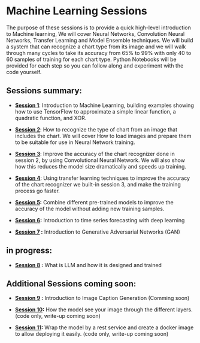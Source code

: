 # Machine Learning Sessions

The purpose of these sessions is to provide a quick high-level introduction to Machine learning, We will cover Neural Networks, Convolution Neural Networks, Transfer Learning and Model Ensemble techniques. We will build a system that can recognize a chart type from its image and we will walk through many cycles to take its accuracy from 65% to 99% with only 40 to 60 samples of training for each chart type. Python Notebooks will be provided for each step so you can follow along and experiment with the code yourself.

## Sessions summary:

* **[Session 1](https://github.com/mohmiim/MLIntroduction/tree/master/session-1/README.md "Session 1")**: 
   Introduction to Machine Learning, building examples showing how to use TensorFlow to approximate a simple linear function, a quadratic function, and XOR.

* **[Session 2](https://github.com/mohmiim/MLIntroduction/tree/master/session-2/README.md "Session 2")**: 
   How to recognize the type of chart from an image that includes the chart. We will cover How to load images and prepare them to be suitable for use in Neural Network training.
   
* **[Session 3](https://github.com/mohmiim/MLIntroduction/blob/master/session-3/README.md "Session 3")**:
   Improve the accuracy of the chart recognizer done in session 2, by using Convolutional Neural Network. We will also show how this reduces the model size dramatically and speeds up training.
   
* **[Session 4](https://github.com/mohmiim/MLIntroduction/blob/master/session-4 "Session 4")**:
   Using transfer learning techniques to improve the accuracy of the chart recognizer we built-in session 3, and make the training process go faster.
   
* **[Session 5](https://github.com/mohmiim/MLIntroduction/blob/master/session-5 "Session 5"):**
   Combine different pre-trained models to improve the accuracy of the model without adding new training samples.
   
* **[Session 6](https://github.com/mohmiim/MLIntroduction/tree/master/session-6):** Introduction to time series forecasting with deep learning

* **[Session 7](https://github.com/mohmiim/MLIntroduction/tree/master/session-7) :** Introduction to Generative Adversarial Networks (GAN)


## in progress:

* **[Session 8](https://github.com/mohmiim/MLIntroduction/tree/master/session-8) :** What is LLM and how it is designed and trained


## Additional Sessions coming soon:

* **[Session 9](https://github.com/mohmiim/MLIntroduction/tree/master/image-caption) :** Introduction to Image Caption Generation (Comming soon)

* **[Session 10](https://github.com/mohmiim/MLIntroduction/tree/master/Visualize "Session 9"):**
   How the model see your image through the different layers. (code only, write-up coming soon)
   
* **[Session 11](https://github.com/mohmiim/MLIntroduction/tree/master/ChartRecognitionRest "Session 10"):**
   Wrap the model by a rest service and create a docker image to allow deploying it easily. (code only, write-up coming soon)
   


